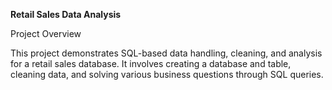 **Retail Sales Data Analysis**

Project Overview

This project demonstrates SQL-based data handling, cleaning, and analysis for a retail sales database. It involves creating a database and table, cleaning data, and solving various business questions through SQL queries.
